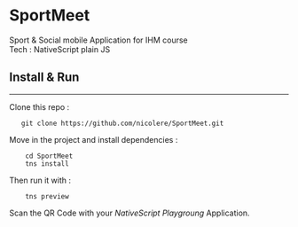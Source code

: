 # SportMeet
Sport &amp; Social mobile Application for IHM course  
Tech : NativeScript plain JS


  
## Install &amp; Run
---

Clone this repo :
```
   git clone https://github.com/nicolere/SportMeet.git
```

Move in the project and install dependencies :
```
    cd SportMeet
    tns install
```

Then run it with :
```
    tns preview
```

Scan the QR Code with your *NativeScript Playgroung* Application.

